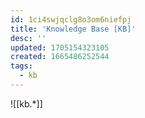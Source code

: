 ```yaml
---
id: 1ci4swjqclg8o3om6niefpj
title: 'Knowledge Base [KB]'
desc: ''
updated: 1705154323105
created: 1665486252544
tags:
  - kb
---
```

![[kb.*]]
